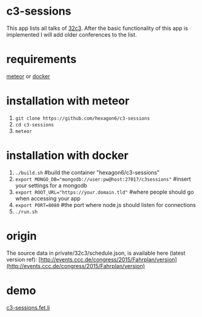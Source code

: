 # c3-sessions
This app lists all talks of [32c3](https://events.ccc.de/congress/2015/wiki/Main_Page).
After the basic functionality of this app is implemented I will add older conferences to the list.

# requirements
[meteor](https://meteor.com) or [docker](https://www.docker.com/)

# installation with meteor
1. `git clone https://github.com/hexagon6/c3-sessions`
2. `cd c3-sessions`
3. `meteor`

# installation with docker
1. `./build.sh` #build the container "hexagon6/c3-sessions"
2. `export MONGO_DB="mongodb://user:pw@host:27017/c3sessions"` #insert your settings for a mongodb
3. `export ROOT_URL="https://your.domain.tld"` #where people should go when accessing your app
4. `export PORT=8080` #the port where node.js should listen for connections
5. `./run.sh`

# origin
The source data in private/32c3/schedule.json, is available here (latest version ref): [http://events.ccc.de/congress/2015/Fahrplan/version](http://events.ccc.de/congress/2015/Fahrplan/version)

# demo
[c3-sessions.fet.li](https://c3-sessions.fet.li)
